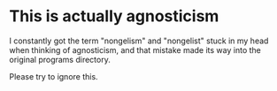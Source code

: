 # This is actually agnosticism

I constantly got the term "nongelism" and "nongelist" stuck in my head when thinking of agnosticism, and that mistake made its way into the original programs directory.

Please try to ignore this.
